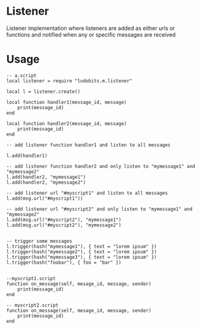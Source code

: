 # Listener
Listener implementation where listeners are added as either urls or functions and notified when any or specific messages are received

# Usage

	-- a.script
	local listener = require "ludobits.m.listener"

	local l = listener.create()

	local function handler1(message_id, message)
		print(message_id)
	end

	local function handler2(message_id, message)
		print(message_id)
	end

	-- add listener function handler1 and listen to all messages

	l.add(handler1)

	-- add listener function handler2 and only listen to "mymessage1" and "mymessage2"
	l.add(handler2, "mymessage1")
	l.add(handler2, "mymessage2")

	-- add listener url "#myscript1" and listen to all messages
	l.add(msg.url("#myscript1"))

	-- add listener url "#myscript2" and only listen to "mymessage1" and "mymessage2"
	l.add(msg.url("#myscript2"), "mymessage1")
	l.add(msg.url("#myscript2"), "mymessage2")


	-- trigger some messages
	l.trigger(hash("mymessage1"), { text = "lorem ipsum" })
	l.trigger(hash("mymessage2"), { text = "lorem ipsum" })
	l.trigger(hash("mymessage3"), { text = "lorem ipsum" })
	l.trigger(hash("foobar"), { foo = "bar" })


	--myscript1.script
	function on_message(self, mesage_id, message, sender)
		print(message_id)
	end

	-- myscript2.script
	function on_message(self, mesage_id, message, sender)
		print(message_id)
	end
